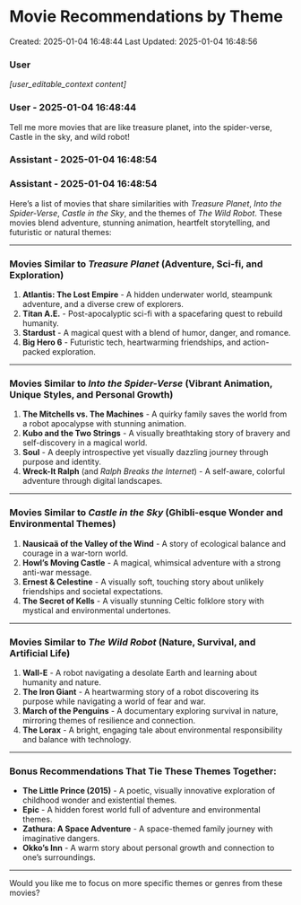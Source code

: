 # Movie Recommendations by Theme

Created: 2025-01-04 16:48:44
Last Updated: 2025-01-04 16:48:56

### User

*[user_editable_context content]*

### User - 2025-01-04 16:48:44

Tell me more movies that are like treasure planet, into the spider-verse, Castle in the sky, and wild robot!

### Assistant - 2025-01-04 16:48:54



### Assistant - 2025-01-04 16:48:54

Here’s a list of movies that share similarities with *Treasure Planet*, *Into the Spider-Verse*, *Castle in the Sky*, and the themes of *The Wild Robot*. These movies blend adventure, stunning animation, heartfelt storytelling, and futuristic or natural themes:

---

### Movies Similar to *Treasure Planet* (Adventure, Sci-fi, and Exploration)
1. **Atlantis: The Lost Empire** - A hidden underwater world, steampunk adventure, and a diverse crew of explorers.
2. **Titan A.E.** - Post-apocalyptic sci-fi with a spacefaring quest to rebuild humanity.
3. **Stardust** - A magical quest with a blend of humor, danger, and romance.
4. **Big Hero 6** - Futuristic tech, heartwarming friendships, and action-packed exploration.

---

### Movies Similar to *Into the Spider-Verse* (Vibrant Animation, Unique Styles, and Personal Growth)
1. **The Mitchells vs. The Machines** - A quirky family saves the world from a robot apocalypse with stunning animation.
2. **Kubo and the Two Strings** - A visually breathtaking story of bravery and self-discovery in a magical world.
3. **Soul** - A deeply introspective yet visually dazzling journey through purpose and identity.
4. **Wreck-It Ralph** (and *Ralph Breaks the Internet*) - A self-aware, colorful adventure through digital landscapes.

---

### Movies Similar to *Castle in the Sky* (Ghibli-esque Wonder and Environmental Themes)
1. **Nausicaä of the Valley of the Wind** - A story of ecological balance and courage in a war-torn world.
2. **Howl’s Moving Castle** - A magical, whimsical adventure with a strong anti-war message.
3. **Ernest & Celestine** - A visually soft, touching story about unlikely friendships and societal expectations.
4. **The Secret of Kells** - A visually stunning Celtic folklore story with mystical and environmental undertones.

---

### Movies Similar to *The Wild Robot* (Nature, Survival, and Artificial Life)
1. **Wall-E** - A robot navigating a desolate Earth and learning about humanity and nature.
2. **The Iron Giant** - A heartwarming story of a robot discovering its purpose while navigating a world of fear and war.
3. **March of the Penguins** - A documentary exploring survival in nature, mirroring themes of resilience and connection.
4. **The Lorax** - A bright, engaging tale about environmental responsibility and balance with technology.

---

### Bonus Recommendations That Tie These Themes Together:
- **The Little Prince (2015)** - A poetic, visually innovative exploration of childhood wonder and existential themes.
- **Epic** - A hidden forest world full of adventure and environmental themes.
- **Zathura: A Space Adventure** - A space-themed family journey with imaginative dangers.
- **Okko’s Inn** - A warm story about personal growth and connection to one’s surroundings.

---

Would you like me to focus on more specific themes or genres from these movies?

